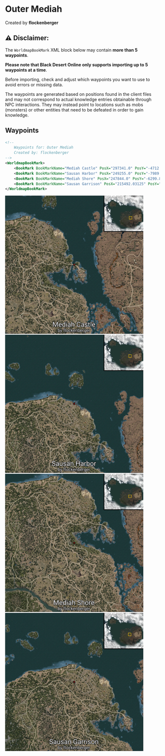 # Outer Mediah
Created by **flockenberger**

## ⚠️ Disclaimer:
The `WorldmapBookMark` XML block below may contain **more than 5 waypoints**.

**Please note that Black Desert Online only supports importing up to 5 waypoints at a time**.

Before importing, check and adjust which waypoints you want to use to avoid errors or missing data.

The waypoints are generated based on positions found in the client files and may not correspond to actual knowledge entries obtainable through NPC interactions.
They may instead point to locations such as mobs (monsters) or other entities that need to be defeated in order to gain knowledge.

## Waypoints
```xml
<!--
    Waypoints for: Outer Mediah
    Created by: flockenberger
-->
<WorldmapBookMark>
    <BookMark BookMarkName="Mediah Castle" PosX="297341.0" PosY="-4712.240234375" PosZ="70972.3203125" />
    <BookMark BookMarkName="Sausan Harbor" PosX="249255.0" PosY="-7989.97021484375" PosZ="143070.0" />
    <BookMark BookMarkName="Mediah Shore" PosX="247844.0" PosY="-6299.83984375" PosZ="38672.80078125" />
    <BookMark BookMarkName="Sausan Garrison" PosX="215492.03125" PosY="-3614.760009765625" PosZ="126477.0" />
</WorldmapBookMark>
```

<img src="./Outer Mediah_Mediah Castle_Preview.webp" width="450"/> <img src="./Outer Mediah_Sausan Harbor_Preview.webp" width="450"/> <img src="./Outer Mediah_Mediah Shore_Preview.webp" width="450"/> <img src="./Outer Mediah_Sausan Garrison_Preview.webp" width="450"/> 